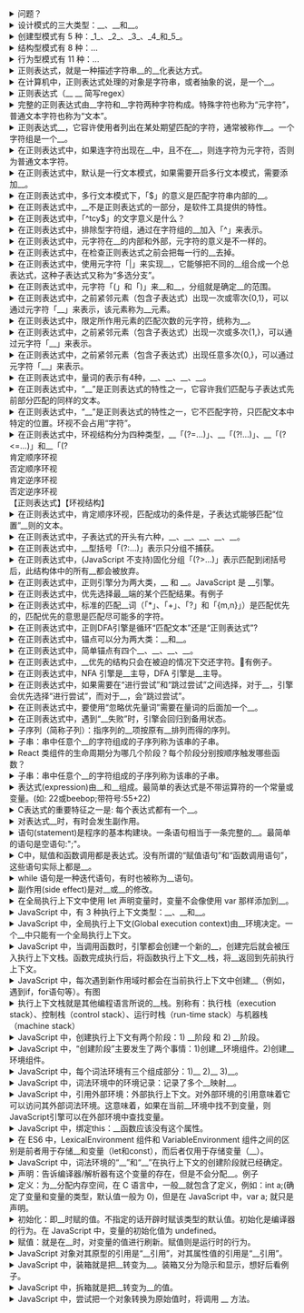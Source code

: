 <!-- markdownlint-disable MD033 MD037 -->

<details>
  <summary>问题？</summary>
  <div>目的：1... 2...</div>
  <div>【要点1】</div>
  <div>【知识点1】</div>
</details>

<details>
  <summary>设计模式的三大类型：__、__和__。</summary>
  <div>结构型模式（Structural Patterns）</div>
  <div>创建型模式（Creational Patterns）</div>
  <div>行为型模式（Behavioral Patterns）</div>
  <div>【设计模式】</div>
</details>

<details>
  <summary>创建型模式有 5 种：_1_、_2_、_3_、_4_和_5_。</summary>
  <div>1. 建造者模式（Builder pattern）</div>
  <div>2. 单例模式（Singleton pattern）</div>
  <div>3. 原型模式（Prototype pattern）</div>
  <div>4. 工厂模式（Factory pattern）</div>
  <div>5. 抽象工厂模式（Abstract factory pattern）</div>
  <div>【设计模式】</div>
</details>

<details>
  <summary>结构型模式有 8 种：...</summary>
  <div>1. 适配器模式（Adapter pattern）</div>
  <div>2. 桥接模式（Bridge pattern）</div>
  <div>3. 过滤器模式（Filter pattern）</div>
  <div>4. 组合模式（Composite pattern）</div>
  <div>5. 外观模式（Facade pattern）</div>
  <div>6. 装饰器模式（Decorator pattern）</div>
  <div>7. 代理模式（Proxy pattern）</div>
  <div>8. 享元模式（Flyweight pattern）</div>
  <div>【设计模式】</div>
</details>

<details>
  <summary>行为型模式有 11 种：...</summary>
  <div>1. 解释器模式（Interpreter pattern）</div>
  <div>2. 模板模式（Template pattern）</div>
  <div>3. 访问者模式（Visitor pattern）</div>
  <div>4. 策略模式（Strategy pattern）</div>
  <div>5. 状态模式（State pattern）</div>
  <div>6. 观察者模式（Observer pattern）</div>
  <div>7. 备忘录模式（Memento pattern）</div>
  <div>8. 迭代器模式（Iterator pattern）</div>
  <div>9. 命令模式（Command pattern）</div>
  <div>10. 中介者模式（Mediator pattern）</div>
  <div>11. 责任链模式（Chain of responsibility pattern）</div>
  <div>【设计模式】</div>
</details>

<details>
  <summary>正则表达式，就是一种描述字符串__的__化表达方式。</summary>
  <div>结构模式</div>
  <div>形式</div>
  <div>【正则表达式】</div>
</details>

<details>
  <summary>在计算机中，正则表达式处理的对象是字符串，或者抽象的说，是一个__。</summary>
  <div>对象序列</div>
  <div>【正则表达式】</div>
</details>

<details>
  <summary>正则表达式（__ __ 简写regex）</summary>
  <div>Regular[ˈreɡjələr]</div>
  <div>Expression[ɪkˈspreʃn]</div>
  <div>【正则表达式】</div>
</details>

<details>
  <summary>完整的正则表达式由__字符和__字符两种字符构成。特殊字符也称为“元字符”，普通文本字符也称为“文本”。</summary>
  <div>特殊</div>
  <div>普通文本</div>
  <div>【正则表达式】【元字符】</div>
</details>

<details>
  <summary>正则表达式__，它容许使用者列出在某处期望匹配的字符，通常被称作__。一个字符组是一个__。</summary>
  <div>结构体</div>
  <div>字符组</div>
  <div>元素</div>
  <div>【正则表达式】【字符组】</div>
</details>

<details>
  <summary>在正则表达式中，如果连字符出现在__中，且不在__，则连字符为元字符，否则为普通文本字符。</summary>
  <div>字符组</div>
  <div>开头</div>
  <div>【正则表达式】【字符组】</div>
</details>

<details>
  <summary>在正则表达式中，默认是一行文本模式，如果需要开启多行文本模式，需要添加__。</summary>
  <div>修饰符m</div>
  <div>【正则表达式】【多行模式】【修饰符】</div>
</details>

<details>
  <summary>在正则表达式中，多行文本模式下，「$」的意义是匹配字符串内部的__。</summary>
  <div>换行符</div>
  <div>【正则表达式】【多行模式】</div>
</details>

<details>
  <summary>在正则表达式中，__不是正则表达式的一部分，是软件工具提供的特性。</summary>
  <div>修饰符</div>
  <div>【正则表达式】【修饰符】</div>
</details>

<details>
  <summary>在正则表达式中，「^tcy$」的文字意义是什么？</summary>
  <div>匹配的条件是，行开头(每一行都有一个开头)，然后是字母 c a t，然后是行末尾。</div>
  <div>[行开头][行锚点]</div>
  <div>【正则表达式】</div>
</details>

<details>
  <summary>在正则表达式中，排除型字符组，通过在字符组的__加入「^」来表示。</summary>
  <div>开头</div>
  <div>【正则表达式】【字符组】</div>
</details>

<details>
  <summary>在正则表达式中，元字符在__的内部和外部，元字符的意义是不一样的。</summary>
  <div>字符组</div>
  <div>【正则表达式】【字符组】</div>
</details>

<details>
  <summary>在正则表达式中，在检查正则表达式之前会把每一行的__去掉。</summary>
  <div>换行符</div>
  <div>【正则表达式】</div>
</details>

<details>
  <summary>在正则表达式中，使用元字符「|」来实现__，它能够把不同的__组合成一个总表达式，这种子表达式又称为“多选分支”。</summary>
  <div>多选结构</div>
  <div>子表达式</div>
  <div>【正则表达式】【多选结构】</div>
</details>

<details>
  <summary>在正则表达式中，元字符「(」和「)」来__和__，分组就是确定__的范围。</summary>
  <div>分组</div>
  <div>捕获</div>
  <div>子表达式</div>
  <div>【正则表达式】【子表达式】</div>
</details>

<details>
  <summary>在正则表达式中，之前紧邻元素（包含子表达式）出现一次或零次{0,1}，可以通过元字符「__」来表示，该元素称为__元素。</summary>
  <div>?</div>
  <div>可选项</div>
  <div>【正则表达式】【可选项元素】【量词】</div>
</details>

<details>
  <summary>在正则表达式中，限定所作用元素的匹配次数的元字符，统称为__。</summary>
  <div>量词</div>
  <div>【正则表达式】【量词】</div>
</details>

<details>
  <summary>在正则表达式中，之前紧邻元素（包含子表达式）出现一次或多次{1,}，可以通过元字符「__」来表示。</summary>
  <div>+</div>
  <div>【正则表达式】【量词】</div>
</details>

<details>
  <summary>在正则表达式中，之前紧邻元素（包含子表达式）出现任意多次{0,}，可以通过元字符「__」来表示。</summary>
  <div>*</div>
  <div>【正则表达式】【量词】</div>
</details>

<details>
  <summary>在正则表达式中，量词的表示有4种，__、__、__、__。</summary>
  <div>问号     ?        </div>
  <div>加号     +        </div>
  <div>星号     *        </div>
  <div>区间量词 {min,max} </div>
  <div>【正则表达式】【量词】</div>
</details>

<details>
  <summary>在正则表达式中，“__”是正则表达式的特性之一，它容许我们匹配与子表达式先前部分匹配的同样的文本。</summary>
  <div>反向引用</div>
  <div>【正则表达式】【反向引用】</div>
</details>

<details>
  <summary>在正则表达式中，“__”是正则表达式的特性之一，它不匹配字符，只匹配文本中特定的位置。环视不会占用“字符”。</summary>
  <div>环视结构</div>
  <div>【正则表达式】【环视结构】</div>
</details>

<details>
  <summary>在正则表达式中，环视结构分为四种类型，__「(?=...)」、__「(?!...)」、__「(?<=...)」和__「(?<!...)」。</summary>
  <div>肯定顺序环视</div>
  <div>否定顺序环视</div>
  <div>肯定逆序环视</div>
  <div>否定逆序环视</div>
  <div>【正则表达式】【环视结构】</div>
</details>

<details>
  <summary>在正则表达式中，肯定顺序环视，匹配成功的条件是，子表达式能够匹配“位置”__则的文本。</summary>
  <div>右</div>
  <div>【正则表达式】【环视结构】</div>
</details>

<details>
  <summary>在正则表达式中，子表达式的开头有六种，__、__、__、__、__。</summary>
  <div>「?=」</div>
  <div>「?!」</div>
  <div>「?<=」</div>
  <div>「?<!」</div>
  <div>「?:」</div>
  <div>「?>」</div>
  <div>【正则表达式】【子表达式】</div>
</details>

<details>
  <summary>在正则表达式中，__型括号「(?:...)」表示只分组不捕获。</summary>
  <div>非捕获</div>
  <div>【正则表达式】【非捕获】</div>
</details>

<details>
  <summary>在正则表达式中，(JavaScript 不支持)固化分组「(?>...)」表示匹配到闭括号后，此结构体中的所有__都会被放弃。</summary>
  <div>备用状态</div>
  <div>【正则表达式】【备用状态】</div>
</details>

<details>
  <summary>在正则表达式中，正则引擎分为两大类，__ 和 __。JavaScript 是 __引擎。</summary>
  <div>DFA(Deterministic finite automaton) 确定型有穷自动机</div>
  <div>NFA(Non-deterministic finite automaton) 非确定型有穷自动机</div>
  <div>NFA</div>
  <div>【正则表达式】【正则引擎】</div>
</details>

<details>
  <summary>在正则表达式中，优先选择最__端的某个匹配结果。有例子</summary>
  <div>左</div>
  <div>[例子]用「fat|cat|belly|your」来匹配字符串“The dragging belly indicates that your cat is too fat.”结果是“belly”</div>
  <div>【正则表达式】【匹配优先】</div>
</details>

<details>
  <summary>在正则表达式中，标准的匹配__词（「*」、「+」、「?」和「{m,n}」）是匹配优先的，匹配优先的意思是匹配尽可能多的字符。</summary>
  <div>量</div>
  <div>【正则表达式】【匹配优先】</div>
</details>

<details>
  <summary>在正则表达式中，正则DFA引擎是循环“匹配文本”还是“正则表达式”?</summary>
  <div>匹配文本</div>
  <div>【正则表达式】【匹配优先】</div>
</details>

<details>
  <summary>在正则表达式中，锚点可以分为两大类：__和__。</summary>
  <div>简单锚点</div>
  <div>复杂锚点</div>
  <div>【正则表达式】【锚点】</div>
</details>

<details>
  <summary>在正则表达式中，简单锚点有四个__、__、__、__。</summary>
  <div>「^」</div>
  <div>「$」</div>
  <div>「\b」</div>
  <div>「\B」</div>
  <div>【正则表达式】【锚点】</div>
</details>

<details>
  <summary>在正则表达式中，__优先的结构只会在被迫的情况下交还字符。有例子。</summary>
  <div>匹配</div>
  <div>[例子]「^.*([0-9]+)」匹配“copyright 2003.”，子表达式只捕获到了“3”</div>
  <div>【正则表达式】【匹配优先】</div>
</details>

<details>
  <summary>在正则表达式中，NFA 引擎是__主导，DFA 引擎是__主导。</summary>
  <div>表达式</div>
  <div>文本</div>
  <div>【正则表达式】【匹配优先】</div>
</details>

<details>
  <summary>在正则表达式中，如果需要在“进行尝试”和“跳过尝试”之间选择，对于__，引擎会优先选择“进行尝试”，而对于__，会“跳过尝试”。</summary>
  <div>匹配优先量词</div>
  <div>忽略优先量词</div>
  <div>[例子]「ab?c」“abc”，当下一个到「b」时</div>
  <div>【正则表达式】【匹配优先】【回溯】</div>
</details>

<details>
  <summary>在正则表达式中，要使用“忽略优先量词”需要在量词的后面加一个__。</summary>
  <div>「?」问号</div>
  <div>【正则表达式】【匹配优先】【量词】</div>
</details>

<details>
  <summary>在正则表达式中，遇到“__失败”时，引擎会回归到备用状态。</summary>
  <div>本地匹配</div>
  <div>【正则表达式】</div>
</details>

<details>
  <summary>子序列（简称子列）：指序列的__项按原有__排列而得的序列。</summary>
  <div>一部分</div>
  <div>次序</div>
  <div>【算法】</div>
</details>

<details>
  <summary>子串：串中任意个__的字符组成的子序列称为该串的子串。</summary>
  <div>连续</div>
  <div>【算法】</div>
</details>

<details>
  <summary>React 类组件的生命周期分为哪几个阶段？每个阶段分别按顺序触发哪些函数？</summary>
  <div>分为“挂载”“更新”“卸载”三个阶段</div>
  <div>“挂载”阶段：constructor -> getDerivedStateFromProps -> render -> componentDidMount</div>
  <div>“更新”阶段：getStateFromProps -> shouldComponentUpdate -> render -> getSnapShotBeforeUpdate -> componentDidUpdate</div>
  <div>“更新”阶段：componentWillUnMount</div>
  <div>【React】【生命周期】</div>
</details>

<details>
  <summary>子串：串中任意个__的字符组成的子序列称为该串的子串。</summary>
  <div>连续</div>
  <div>【算法】</div>
</details>

<details>
  <summary>表达式(expression)由__和__组成。最简单的表达式是不带运算符的一个常量或变量。(如: 22或beebop;带符号:55+22)</summary>
  <div>运算符</div>
  <div>运算对象</div>
  <div>【表达式】</div>
</details>

<details>
  <summary>C表达式的重要特征之一是: 每个表达式都有一个__。</summary>
  <div>值</div>
  <div>【表达式】</div>
</details>

<details>
  <summary>对表达式__时，有时会发生副作用。</summary>
  <div>求值</div>
  <div>【表达式】</div>
</details>

<details>
  <summary>语句(statement)是程序的基本构建块。一条语句相当于一条完整的__。最简单的语句是空语句:";"。</summary>
  <div>计算机指令</div>
  <div>【语句】</div>
</details>

<details>
  <summary>C中，赋值和函数调用都是表达式。没有所谓的“赋值语句”和“函数调用语句”，这些语句实际上都是__。</summary>
  <div>表达式语句</div>
  <div>【语句】</div>
</details>

<details>
  <summary>while 语句是一种迭代语句，有时也被称为__语句。</summary>
  <div>结构化</div>
  <div>【语句】</div>
</details>

<details>
  <summary>副作用(side effect)是对__或__的修改。</summary>
  <div>数据对象</div>
  <div>文件</div>
  <div>【副作用】</div>
</details>

<details>
  <summary>在全局执行上下文中使用 let 声明变量时，变量不会像使用 var 那样添加到__。</summary>
  <div>window对象</div>
  <div>【执行上下文】【JavaScript】</div>
</details>

<details>
  <summary>JavaScript 中，有 3 种执行上下文类型：__、__和__。</summary>
  <div>全局(Global Execution Context)</div>
  <div>函数(Functional Execution Context )</div>
  <div>eval(Eval Function Execution Context)</div>
  <div>【执行上下文】【JavaScript】</div>
</details>

<details>
  <summary>JavaScript 中，全局执行上下文(Global execution context)由__环境决定。一个__中只能有一个全局执行上下文。</summary>
  <div>宿主</div>
  <div>程序</div>
  <div>【执行上下文】【JavaScript】</div>
</details>

<details>
  <summary>JavaScript 中，当调用函数时，引擎都会创建一个新的__，创建完后就会被压入执行上下文栈。函数完成执行后，将函数执行上下文__栈，将__返回到先前执行上下文。</summary>
  <div>局部执行上下文</div>
  <div>弹出</div>
  <div>控制权</div>
  <div>【执行上下文】【JavaScript】</div>
</details>

<details>
  <summary>JavaScript 中，每次遇到新作用域时都会在当前执行上下文中创建__（例如，遇到if，for语句等）。有图</summary>
  <div>词法环境</div>
  <img src="https://oss.taichiyi.com/markdown/ov33jtml.png" alt="img">
  <div>【执行上下文】【JavaScript】</div>
</details>

<details>
  <summary>执行上下文栈就是其他编程语言所说的__栈。别称有：执行栈（execution stack）、控制栈（control stack）、运行时栈（run-time stack）与机器栈（machine stack）</summary>
  <div>调用栈(call stack)</div>
  <div>【执行上下文】【JavaScript】</div>
</details>

<details>
  <summary>JavaScript 中，创建执行上下文有两个阶段：1) __阶段 和 2) __阶段。</summary>
  <div>创建(Creation Phase)</div>
  <div>执行(Execution Phase)</div>
  <div>【执行上下文】【JavaScript】</div>
</details>

<details>
  <summary>JavaScript 中，“创建阶段”主要发生了两个事情：1)创建__环境组件。2)创建__环境组件。</summary>
  <div>词法(LexicalEnvironment)</div>
  <div>变量(VariableEnvironment)</div>
  <div>【执行上下文】【JavaScript】</div>
</details>

<details>
  <summary>JavaScript 中，每个词法环境有三个组成部分：1)__ 2)__ 3)__。</summary>
  <div>环境记录 EnvironmentRecord(Environment Record)</div>
  <div>引用外部环境 outer(Reference outer Lexical Environment)</div>
  <div>绑定this ThisBinding(This binding)</div>
  <div>【执行上下文】【JavaScript】</div>
</details>

<details>
  <summary>JavaScript 中，词法环境中的环境记录：记录了多个__映射__。</summary>
  <div>标识符</div>
  <div>到值</div>
  <div>【执行上下文】【JavaScript】</div>
</details>

<details>
  <summary>JavaScript 中，引用外部环境：外部执行上下文。对外部环境的引用意味着它可以访问其外部词法环境。这意味着，如果在当前__环境中找不到变量，则JavaScript引擎可以在外部环境中查找变量。</summary>
  <div>词法</div>
  <div>【执行上下文】【JavaScript】</div>
</details>

<details>
  <summary>JavaScript 中，绑定this：__函数应该没有这个属性。</summary>
  <div>箭头</div>
  <div>【执行上下文】【JavaScript】</div>
</details>

<details>
  <summary>在 ES6 中，LexicalEnvironment 组件和 VariableEnvironment 组件之间的区别是前者用于存储__和变量（let和const），而后者仅用于存储变量（__）。</summary>
  <div>函数定义</div>
  <div>var</div>
  <div>【执行上下文】【JavaScript】</div>
</details>

<details>
  <summary>JavaScript 中，词法环境的“__”和“__”在执行上下文的创建阶段就已经确定。</summary>
  <div>outer</div>
  <div>ThisBinding</div>
  <div>【执行上下文】【JavaScript】</div>
</details>

<details>
  <summary>声明：告诉编译器/解析器有这个变量的存在，但是不会分配__。例子</summary>
  <div>内存空间</div>
  <div>在 JavaScript 中，声明一个变量：var a;</div>
  <div>【变量】【声明】</div>
</details>

<details>
  <summary>定义：为__分配内存空间，在 C 语言中，一般__就包含了定义，例如：int a;(确定了变量和变量的类型，默认值一般为 0)，但是在 JavaScript 中，var a; 就只是声明。</summary>
  <div>变量</div>
  <div>声明</div>
  <div>【变量】【定义】</div>
</details>

<details>
  <summary>初始化：即__时赋的值。不指定的话开辟时赋该类型的默认值。初始化是编译器的行为。在 JavaScript 中，变量的初始化值为 undefined。</summary>
  <div>开辟内存区域</div>
  <div>【变量】【初始化】</div>
</details>

<details>
  <summary>赋值：就是在__时，对变量的值进行刷新。赋值则是运行时的行为。</summary>
  <div>运行</div>
  <div>【变量】【赋值】</div>
</details>

<details>
  <summary>JavaScript 对象对其原型的引用是“__引用”，对其属性值的引用是“__引用”。</summary>
  <div>隐式</div>
  <div>显式</div>
  <div>【引用类型】【JavaScript】</div>
</details>

<details>
  <summary>JavaScript 中，装箱就是把__转变为__。装箱又分为隐示和显示，想好后看例子。</summary>
  <div>原始类型</div>
  <div>对应的对象</div>
  <div>显示装箱：new String('abc').split('');</div>
  <div>隐示装箱：'abc'.split('');</div>
  <div>【JavaScript】【装箱】</div>
</details>

<details>
  <summary>JavaScript 中，拆箱就是把__转变为__的值。</summary>
  <div>对象</div>
  <div>原始类型</div>
  <div>【JavaScript】【拆箱】</div>
</details>

<details>
  <summary>JavaScript 中，尝试把一个对象转换为原始值时，将调用 __ 方法。</summary>
  <div>ToPrimitive ( input [ , PreferredType ] )</div>
  <div>【JavaScript】【拆箱】</div>
</details>
